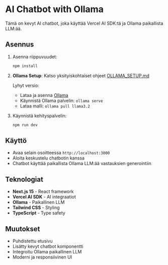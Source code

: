 # AI Chatbot with Ollama

Tämä on kevyt AI chatbot, joka käyttää Vercel AI SDK:tä ja Ollama paikallista LLM:ää.

## Asennus

1. Asenna riippuvuudet:

   ```bash
   npm install
   ```

2. **Ollama Setup**: Katso yksityiskohtaiset ohjeet
   [OLLAMA_SETUP.md](./OLLAMA_SETUP.md)

   Lyhyt versio:
   - Lataa ja asenna [Ollama](https://ollama.ai/)
   - Käynnistä Ollama palvelin: `ollama serve`
   - Lataa malli: `ollama pull llama3.2`

3. Käynnistä kehityspalvelin:

   ```bash
   npm run dev
   ```

## Käyttö

- Avaa selain osoitteessa `http://localhost:3000`
- Aloita keskustelu chatbotin kanssa
- Chatbot käyttää paikallista Ollama LLM:ää vastauksien generointiin

## Teknologiat

- **Next.js 15** - React framework
- **Vercel AI SDK** - AI integraatiot
- **Ollama** - Paikallinen LLM
- **Tailwind CSS** - Styling
- **TypeScript** - Type safety

## Muutokset

- Puhdistettu etusivu
- Lisätty kevyt chatbot komponentti
- Integroitu Ollama paikallinen LLM
- Moderni ja responsiivinen UI
